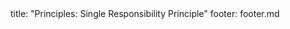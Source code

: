 <frontmatter>
title: "Principles: Single Responsibility Principle"
footer: footer.md
</frontmatter>

<include src="unit-inPage-asFlat.md" boilerplate />